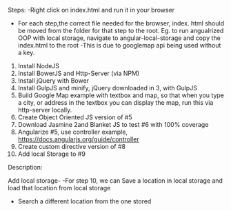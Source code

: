 
Steps:
-Right click on index.html and run it in your browser
- For each step,the correct file needed for the browser, index. html should be moved from the folder for that step to the root. Eg. to run angualrized OOP with local storage, navigate to angular-local-storage and copy the index.html to the root
-This is due to googlemap api being used without a key.



1.	Install NodeJS
2.	Install BowerJS and Http-Server  (via NPM)
3.	Install jQuery with Bower
4.	Install GulpJS and minify, jQuery downloaded in 3, with GulpJS
5.	Build Google Map example with textbox and map, so that when you type a city, or address in the textbox you can display the map, run this via http-server locally.
6.	Create Object Oriented JS version of #5
7.	Download Jasmine 2and Blanket JS  to test #6 with 100% coverage
8.	Angularize #5, use controller example, https://docs.angularjs.org/guide/controller
9.	Create custom directive version of #8
10.	Add local Storage to #9

Description:

Add local storage-
-For step 10, we can Save a location in local storage and load that location from local storage
- Search a different location from the one stored
